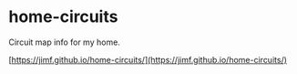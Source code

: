 # home-circuits

Circuit map info for my home.

[https://jimf.github.io/home-circuits/](https://jimf.github.io/home-circuits/)
